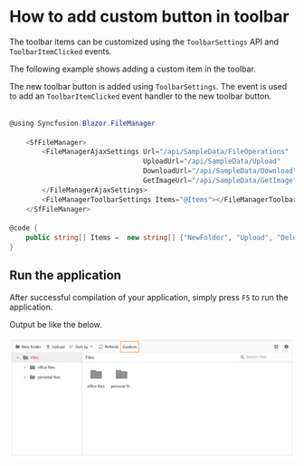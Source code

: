 # How to add custom button in toolbar

The toolbar items can be customized using the `ToolbarSettings` API and `ToolbarItemClicked` events.

The following example shows adding a custom item in the toolbar.

The new toolbar button is added using `ToolbarSettings`. The  event is used to add an `ToolbarItemClicked` event handler to the new toolbar button.

```csharp

@using Syncfusion.Blazor.FileManager

    <SfFileManager>
        <FileManagerAjaxSettings Url="/api/SampleData/FileOperations"
                                 UploadUrl="/api/SampleData/Upload"
                                 DownloadUrl="/api/SampleData/Download"
                                 GetImageUrl="/api/SampleData/GetImage">
        </FileManagerAjaxSettings>
        <FileManagerToolbarSettings Items="@Items"></FileManagerToolbarSettings>
    </SfFileManager>

@code {
    public string[] Items =  new string[] {"NewFolder", "Upload", "Delete", "Download", "Rename", "SortBy", "Refresh", "Selection", "View", "Details", "Custom"};
}

```

## Run the application

After successful compilation of your application, simply press `F5` to run the application.

Output be like the below.

![Custom Context Menu](../images/custom-tool.png)